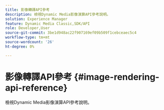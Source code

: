 ```yaml
---
title: 影像轉譯API參考
description: 檢視Dynamic Media影像演算API參考說明。
solution: Experience Manager
feature: Dynamic Media Classic,SDK/API
role: Developer,User
source-git-commit: 3be1d948ac22f907169ef09b509f1cebceaec5c4
workflow-type: tm+mt
source-wordcount: '26'
ht-degree: 0%

---
```



# 影像轉譯API參考 {#image-rendering-api-reference}

檢視Dynamic Media影像演算API參考說明。